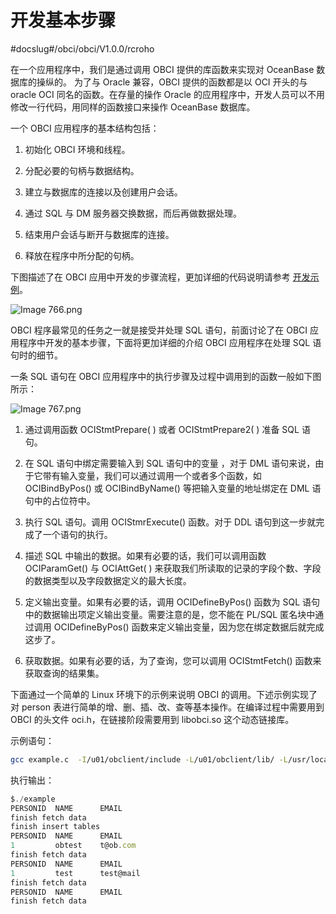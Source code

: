 # 开发基本步骤

#docslug#/obci/obci/V1.0.0/rcroho

在一个应用程序中，我们是通过调用 OBCI 提供的库函数来实现对 OceanBase 数据库的操纵的。 为了与 Oracle 兼容，OBCI 提供的函数都是以 OCI 开头的与 oracle OCI 同名的函数。在存量的操作 Oracle 的应用程序中，开发人员可以不用修改一行代码，用同样的函数接口来操作 OceanBase 数据库。

一个 OBCI 应用程序的基本结构包括：

1. 初始化 OBCI 环境和线程。

2. 分配必要的句柄与数据结构。

3. 建立与数据库的连接以及创建用户会话。

4. 通过 SQL 与 DM 服务器交换数据，而后再做数据处理。

5. 结束用户会话与断开与数据库的连接。

6. 释放在程序中所分配的句柄。

下图描述了在 OBCI 应用中开发的步骤流程，更加详细的代码说明请参考 [开发示例](../5.developer-guide/2.development-example.md)。

![Image 766.png](https://help-static-aliyun-doc.aliyuncs.com/assets/img/zh-CN/6841147061/p182478.png "Image 766.png")

OBCI 程序最常见的任务之一就是接受并处理 SQL 语句，前面讨论了在 OBCI 应用程序中开发的基本步骤，下面将更加详细的介绍 OBCI 应用程序在处理 SQL 语句时的细节。

一条 SQL 语句在 OBCI 应用程序中的执行步骤及过程中调用到的函数一般如下图所示：

![Image 767.png](https://help-static-aliyun-doc.aliyuncs.com/assets/img/zh-CN/6841147061/p182479.png "Image 767.png")

1. 通过调用函数 OCIStmtPrepare( ) 或者 OCIStmtPrepare2( ) 准备 SQL 语句。

2. 在 SQL 语句中绑定需要输入到 SQL 语句中的变量 ，对于 DML 语句来说，由于它带有输入变量，我们可以通过调用一个或者多个函数，如 OCIBindByPos() 或 OCIBindByName() 等把输入变量的地址绑定在 DML 语句中的占位符中。

3. 执行 SQL 语句。调用 OCIStmrExecute() 函数。对于 DDL 语句到这一步就完成了一个语句的执行。

4. 描述 SQL 中输出的数据。如果有必要的话，我们可以调用函数 OCIParamGet() 与 OCIAttGet( ) 来获取我们所读取的记录的字段个数、字段的数据类型以及字段数据定义的最大长度。

5. 定义输出变量。如果有必要的话，调用 OCIDefineByPos() 函数为 SQL 语句中的数据输出项定义输出变量。需要注意的是，您不能在 PL/SQL 匿名块中通过调用 OCIDefineByPos() 函数来定义输出变量，因为您在绑定数据后就完成这步了。

6. 获取数据。如果有必要的话，为了查询，您可以调用 OCIStmtFetch() 函数来获取查询的结果集。

下面通过一个简单的 Linux 环境下的示例来说明 OBCI 的调用。下述示例实现了对 person 表进行简单的增、删、插、改、查等基本操作。在编译过程中需要用到 OBCI 的头文件 oci.h，在链接阶段需要用到 libobci.so 这个动态链接库。

示例语句：

```bash
gcc example.c  -I/u01/obclient/include -L/u01/obclient/lib/ -L/usr/local/lib64 -lobci -lstdc++ -g -o ./example
```

执行输出：

```javascript
$./example
PERSONID  NAME      EMAIL
finish fetch data
finish insert tables
PERSONID  NAME      EMAIL
1         obtest    t@ob.com
finish fetch data
PERSONID  NAME      EMAIL
1         test      test@mail
finish fetch data
PERSONID  NAME      EMAIL
finish fetch data
```
